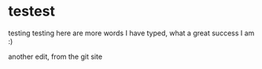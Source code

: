 # testest
testing testing
here are more words I have typed, what a great success I am :)

another edit, from the git site
